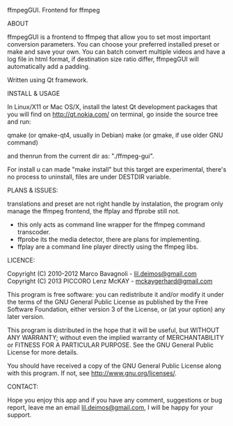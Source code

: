 ffmpegGUI. Frontend for ffmpeg


ABOUT

ffmpegGUI is a frontend to ffmpeg that allow you to set most important
conversion parameters. You can choose your preferred installed preset
or make and save your own. You can batch convert multiple videos and have
a log file in html format, if destination size ratio differ, ffmpegGUI
will automatically add a padding.

Written using Qt framework.


INSTALL & USAGE

In Linux/X11 or Mac OS/X, install the latest Qt development packages that
you will find on http://qt.nokia.com/ on terminal, go inside the source 
tree and run:

qmake (or qmake-qt4, usually in Debian)
make (or gmake, if use older GNU command)

and thenrun from the current dir as: "./ffmpeg-gui".

For install u can made "make install" but this target are experimental, 
there's no process to uninstall, files are under DESTDIR variable.


PLANS & ISSUES:

translations and preset are not right handle by instalation, the 
program only manage the ffmpeg frontend, the ffplay and ffprobe still not.

* this only acts as command line wrapper for the ffmpeg command transcoder.
* ffprobe its the media detector, there are plans for implementing.
* ffplay are a command line player directly using the ffmpeg libs.



LICENCE:

Copyright (C) 2010-2012  Marco Bavagnoli - lil.deimos@gmail.com
Copyright (C) 2013  PICCORO Lenz McKAY - mckaygerhard@gmail.com

This program is free software: you can redistribute it and/or modify
it under the terms of the GNU General Public License as published by
the Free Software Foundation, either version 3 of the License, or
(at your option) any later version.

This program is distributed in the hope that it will be useful,
but WITHOUT ANY WARRANTY; without even the implied warranty of
MERCHANTABILITY or FITNESS FOR A PARTICULAR PURPOSE.  See the
GNU General Public License for more details.

You should have received a copy of the GNU General Public License
along with this program.  If not, see <http://www.gnu.org/licenses/>.


CONTACT:

Hope you enjoy this app and if you have any comment, suggestions or bug report,
leave me an email <lil.deimos@gmail.com>, I will be happy for your support.



